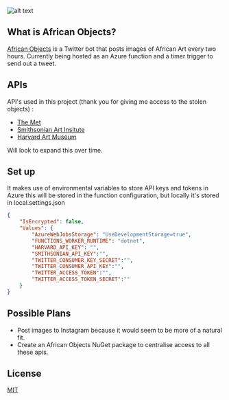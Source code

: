 
![alt text](https://pbs.twimg.com/profile_banners/1450557845359972360/1636418340/1500x500)

## What is African Objects?

[African Objects](https://twitter.com/AfricanObjects/) is a Twitter bot that posts images of African Art every two hours. Currently being hosted as an Azure function and a timer trigger to send out a tweet.

## APIs

API's used in this project (thank you for giving me access to the stolen objects) :
- [The Met](https://metmuseum.github.io/)
- [Smithsonian Art Insitute](http://edan.si.edu/openaccess/apidocs/)
- [Harvard Art Museum](https://github.com/harvardartmuseums/api-docs)

Will look to expand this over time. 

## Set up

It makes use of environmental variables to store API keys and tokens in Azure this will be stored in the function configuration, but locally it's stored in local.settings.json

```json
{
    "IsEncrypted": false,
    "Values": {
        "AzureWebJobsStorage": "UseDevelopmentStorage=true",
        "FUNCTIONS_WORKER_RUNTIME": "dotnet",
        "HARVARD_API_KEY": "",
        "SMITHSONIAN_API_KEY":"",
        "TWITTER_CONSUMER_KEY_SECRET":"",
        "TWITTER_CONSUMER_API_KEY":"",
        "TWITTER_ACCESS_TOKEN":"",
        "TWITTER_ACCESS_TOKEN_SECRET":""
    }
}
```

## Possible Plans
- Post images to Instagram because it would seem to be more of a natural fit.
- Create an African Objects NuGet package to centralise access to all these apis.


## License
[MIT](https://choosealicense.com/licenses/mit/)
